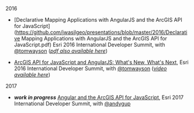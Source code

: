 2016

- [Declarative Mapping Applications with AngularJS and the ArcGIS API for JavaScript](https://github.com/jwasilgeo/presentations/blob/master/2016/Declarative Mapping Applications with AngularJS and the ArcGIS API for JavaScript.pdf) Esri 2016 International Developer Summit, with [@tomwayson](https://github.com/tomwayson/) ([_pdf also available here_](http://proceedings.esri.com/library/userconf/devsummit16/papers/dev_int_193.pdf))

- [ArcGIS API for JavaScript and AngularJS: What's New, What's Next](https://jwasilgeo.github.io/esri-jsapi-and-angular-whats-next-dev-summit-2016), Esri 2016 International Developer Summit, with [@tomwayson](https://github.com/tomwayson/) ([_video available here_](http://video.esri.com/watch/5030/arcgis-api-for-javascript-and-angularjs-whats-new_comma_-whats-next_))

2017

- **_work in progress_** [Angular and the ArcGIS API for JavaScript](https://jwasilgeo.github.io/presentations/2017/angular-and-the-arcgis-api-for-javascript), Esri 2017 International Developer Summit, with [@andygup](https://github.com/andygup)
